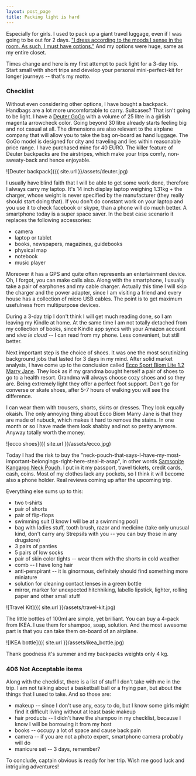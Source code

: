 ```yaml
---
layout: post_page
title: Packing light is hard
---
```


Especially for girls. I used to pack up a giant travel luggage, even if I was going to be out for 2 days. ["I dress according to the moods I sense in the room. As such, I must have options."](http://www.imdb.com/title/tt3388032/?ref_=ttep_ep7) And my options were huge, same as my entire closet.

Times change and here is my first attempt to pack light for a 3-day trip. Start small with short trips and develop your personal mini-perfect-kit for longer journeys -- that's my motto.

### Checklist

Without even considering other options, I have bought a backpack. Handbags are a lot more uncomfortable to carry. Suitcases? That isn't going to be light. I have a [Deuter GoGo](http://www.deuter.com/de/en/city/gogo-80146-74.html) with a volume of 25 litre in a girlish magenta arrowcheck color. Going beyond 30 litre already starts feeling big and not casual at all. The dimensions are also relevant to the airplane company that will allow you to take the bag on-board as hand luggage. The GoGo model is designed for city and traveling and lies within reasonable price range. I have purchased mine for 40 EURO. The killer feature of Deuter backpacks are the airstripes, which make your trips comfy, non-sweaty-back and hence enjoyable.

![Deuter backpack]({{ site.url }}/assets/deuter.jpg)

I usually have blind faith that I will be able to get some work done, therefore I always carry my laptop. It's 14 inch display laptop weighing 1.31kg + the charger, whose weight is never specified by the manufacturer (they really should start doing that). If you don't do constant work on your laptop and you use it to check facebook or skype, than a phone will do much better. A smartphone today is a super space saver. In the best case scenario it replaces the following accessories:

* camera
* laptop or tablet
* books, newspapers, magazines, guidebooks
* physical map
* notebook
* music player

Moreover it has a GPS and quite often represents an entertainment device. Oh, I forgot, you can make calls also. Along with the smartphone, I usually take a pair of earphones and my cable charger. Actually this time I will skip the charger and the power adapter, since I am visiting a friend and every house has a collection of micro USB cables. The point is to get maximum usefulness from multipurpose devices. 

During a 3-day trip I don't think I will get much reading done, so I am leaving my Kindle at home. At the same time I am not totally detached from my collection of books, since Kindle app syncs with your Amazon account and *viva le cloud* -- I can read from my phone. Less convenient, but still better.

Next important step is the choice of shoes. It was one the most scrutinizing background jobs that lasted for 3 days in my mind. After solid market analysis, I have come up to the conclusion called [Ecco Sport Biom Lite 1.2 Marry Jane](http://ca.shop.ecco.com/en_CA/802143.html). They look as if my grandma bought herself a pair of shoes to go to a health resort. Grandma will always choose cozy shoes and so they are. Being extremely light they offer a perfect foot support. Don't go for converse or skate shoes, after 5-7 hours of walking you will see the difference.

I can wear them with trousers, shorts, skirts or dresses. They look equally okaish. The only annoying thing about Ecco Biom Marry Jane is that they are made of nubuck, which makes it hard to remove the stains. In one month or so I have made them look shabby and not so pretty anymore. Anyway totally worth the money.

![ecco shoes]({{ site.url }}/assets/ecco.jpg)

Today I had the risk to buy the "neck-pouch-that-says-I-have-my-most-important-belongings-right-here-steal-it-asap", in other words [Samsonite Kangaroo Neck Pouch](http://www.amazon.co.uk/Samsonite-Kangaroo-Neck-Pouch-Graphite/dp/B005VQCSAS). I put in it my passport, travel tickets, credit cards, cash, coins. Most of my clothes lack any pockets, so I think it will become also a phone holder. Real reviews coming up after the upcoming trip.

Everything else sums up to this:

* two t-shirts
* pair of shorts
* pair of flip-flops
* swimming suit (I know I will be at a swimming pool)
* bag with ladies stuff, tooth brush, razor and medicine (take only unusual kind, don't carry any Strepsils with you -- you can buy those in any drugstore)
* 3 pairs of panties
* 5 pairs of low socks
* pair of skin color tights -- wear them with the shorts in cold weather
* comb -- I have long hair
* anti-perspirant -- it is ginormous, definitely should find something more miniature
* solution for cleaning contact lenses in a green bottle
* mirror, marker for unexpected hitchhiking, labello lipstick, lighter, rolling paper and other small stuff

![Travel Kit]({{ site.url }}/assets/travel-kit.jpg)

The little bottles of 100ml are simple, yet brilliant. You can buy a 4-pack from IKEA. I use them for shampoo, soap, solution. And the most awesome part is that you can take them on-board of an airplane. 

![IKEA bottle]({{ site.url }}/assets/ikea_bottle.jpg)

Thank goodness it's summer and my backpacks weights only 4 kg.

### 406 Not Acceptable items

Along with the checklist, there is a list of stuff I don't take with me in the trip. I am not talking about a basketball ball or a frying pan, but about the things that I used to take. And so those are:

* makeup -- since I don't use any, easy to do, but I know some girls might find it difficult living without at least basic makeup
* hair products -- I didn't have the shampoo in my checklist, because I know I will be borrowing it from my host
* books -- occupy a lot of space and cause back pain
* camera -- if you are not a photo expert, smartphone camera probably will do
* manicure set -- 3 days, remember?

To conclude, captain obvious is ready for her trip. Wish me good luck and intriguing adventures!
